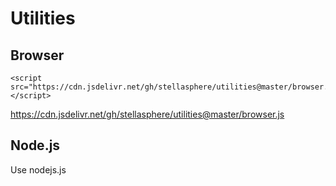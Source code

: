 # Utilities
## Browser
    <script src="https://cdn.jsdelivr.net/gh/stellasphere/utilities@master/browser.js"></script>

  https://cdn.jsdelivr.net/gh/stellasphere/utilities@master/browser.js

## Node.js
Use nodejs.js
